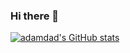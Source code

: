 ### Hi there 👋

[![adamdad's GitHub stats](https://github-readme-stats.vercel.app/api?username=adamdad)](https://github.com/adamdad/github-readme-stats)
